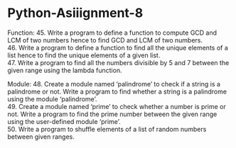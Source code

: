 # Python-Asiiignment-8
Function: 
45. Write a program to define a function to compute GCD and LCM of two numbers hence to find GCD and LCM of two numbers.  
46. Write a program to define a function to find all the unique elements of a list hence to find the unique elements of a given list.  
47. Write a program to find all the numbers divisible by 5 and 7 between the given range using the lambda function. 

Module: 
48. Create a module named ‘palindrome’ to check if a string is a palindrome or not. Write a program to find whether a string is a palindrome using the module ‘palindrome’.  
49. Create a module named ‘prime’ to check whether a number is prime or not. Write a program to find the prime number between the given range using the user-defined module ‘prime’.  
50. Write a program to shuffle elements of a list of random numbers between given ranges.
